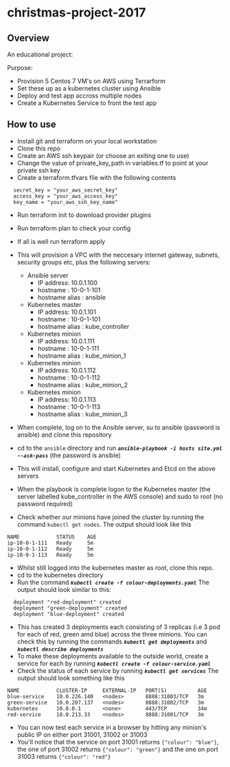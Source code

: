 # christmas-project-2017

## Overview

An educational project:
 
Purpose: 
* Provision 5 Centos 7 VM's on AWS using Terrarform
* Set these up as a kubernetes cluster using Ansible
* Deploy and test app accross multiple nodes 
* Create a Kubernetes Service to front the test app

## How to use

* Install git and terraform on your local workstation
* Clone this repo
* Create an AWS ssh keypair (or choose an exiting one to use)
* Change the value of private_key_path in variables.tf to point at your private ssh key
* Create a terraform.tfvars file with the following contents
```
  secret_key = "your_aws_secret_key"
  access_key = "your_aws_access_key"
  key_name = "your_aws_ssh_key_name"  
```
* Run terraform init to download provider plugins
* Run terraform plan to check your config
* If all is well run terraform apply
* This will provision a VPC with the neccesary internet gateway, subnets, security groups etc, plus the following servers:
  * Ansible server
    * IP address: 10.0.1.100  
    * hostname : 10-0-1-101
    * hostname alias : ansible
  * Kubernetes master 
    * IP address: 10.0.1.101  
    * hostname : 10-0-1-101
    * hostname alias : kube_controller
  * Kubernetes minion 
    * IP address: 10.0.1.111  
    * hostname : 10-0-1-111
    * hostname alias : kube_minion_1
  * Kubernetes minion 
    * IP address: 10.0.1.112  
    * hostname : 10-0-1-112
    * hostname alias : kube_minion_2
  * Kubernetes minion 
    * IP address: 10.0.1.113  
    * hostname : 10-0-1-113
    * hostname alias : kube_minion_3

* When complete, log on to the Ansible server, su to ansible (password is ansible) and clone this repository
* cd to the ```ansible``` directory and run ***```ansible-playbook -i hosts site.yml --ask-pass```*** (the password is ansible)
* This will install, configure and start Kubernetes and Etcd on the above servers
* When the playbook is complete logon to the Kubernetes master (the server labelled kube_controller in the AWS console) and sudo to root (no password required) 
* Check whether our minions have joined the cluster by running the command ```kubectl get nodes```. The output should look like this 
```
NAME            STATUS    AGE
ip-10-0-1-111   Ready     5m
ip-10-0-1-112   Ready     5m
ip-10-0-1-113   Ready     5m
```
* Whilst still logged into the kubernetes master as root, clone this repo. 
* cd to the kubernetes directory
* Run the command ***```kubectl create -f colour-deployments.yaml```***  The output should look similar to this: 
```
  deployment "red-deployment" created
  deployment "green-deployment" created
  deployment "blue-deployment" created
```
* This has created 3 deployments each consisting of 3 replicas (i.e 3 pod for each of red, green amd blue) across the three minions. You can check this by running the commands ***```kubectl get deployments```*** and ***```kubectl describe deployments```***
* To make these deployments available to the outside world, create a service for each by running ***```kubectl create -f colour-service.yaml```*** 
* Check the status of each service by running ***```kubectl get services```*** The output should look something like this 
```
NAME            CLUSTER-IP     EXTERNAL-IP   PORT(S)          AGE
blue-service    10.0.226.140   <nodes>       8888:31003/TCP   3m
green-service   10.0.207.137   <nodes>       8888:31002/TCP   3m
kubernetes      10.0.0.1       <none>        443/TCP          34m
red-service     10.0.213.33    <nodes>       8888:31001/TCP   3m
```
* You can now test each service in a browser by hitting any minion's public IP on either port 31001, 31002 or 31003
* You'll notice that the service on port 31001 returns ```{"colour": "blue"}```, the one of port 31002 returns ```{"colour": "green"}``` and the one on port 31003 returns ```{"colour": "red"}```
